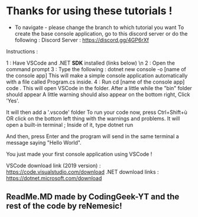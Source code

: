 # Thanks for using these tutorials !

* To navigate - please change the branch to which tutorial you want
To create the base console application, go to this discord server or do the following :
Discord Server : https://discord.gg/4GP6rXf

Instructions : 

1 : Have VSCode and .NET **SDK** installed (links below) \n
2 : Open the command prompt
3 : Type the following :
dotnet new console -o [name of the console app]
This will make a simple console application automatically with a file called Program.cs inside.
4 : Run 
cd [name of the console app]
code .
This will open VSCode in the folder.
After a little while the "bin" folder should appear
A little warning should also appear on the bottom right,
Click 'Yes'.

It will then add a '.vscode' folder
To run your code now, press Ctrl+Shift+ù OR click on the bottom left thing with the warnings and problems.
It will open a built-in terminal ;
Inside of it, type 
dotnet run

And then, press Enter and the program will send in the same terminal a message saying "Hello World".

You just made your first console application using VSCode !

VSCode download link (2019 version) : 
https://code.visualstudio.com/download
.NET download links : 
https://dotnet.microsoft.com/download






## ReadMe.MD made by CodingGeek-YT and the rest of the code by reNemesic!
